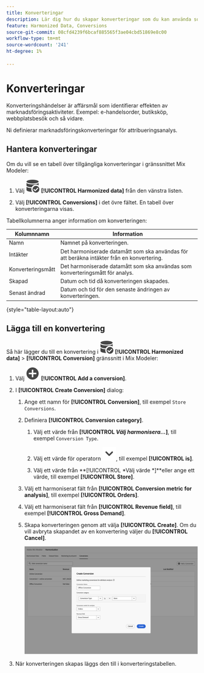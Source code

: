 ```yaml
---
title: Konverteringar
description: Lär dig hur du skapar konverteringar som du kan använda som en del av att harmonisera data i Mix Modeler.
feature: Harmonized Data, Conversions
source-git-commit: 08cfd4239f6bcaf885565f3ae04cbd51869e8c00
workflow-type: tm+mt
source-wordcount: '241'
ht-degree: 1%

---
```



# Konverteringar

Konverteringshändelser är affärsmål som identifierar effekten av marknadsföringsaktiviteter. Exempel: e-handelsorder, butiksköp, webbplatsbesök och så vidare.

Ni definierar marknadsföringskonverteringar för attribueringsanalys.

## Hantera konverteringar

Om du vill se en tabell över tillgängliga konverteringar i gränssnittet Mix Modeler:

1. Välj ![DataSearch](../assets/icons/DataCheck.svg) **[!UICONTROL Harmonized data]** från den vänstra listen.

1. Välj **[!UICONTROL Conversions]** i det övre fältet. En tabell över konverteringarna visas.

Tabellkolumnerna anger information om konverteringen:

| Kolumnnamn | Information |
| --- | ---|
| Namn | Namnet på konverteringen. |
| Intäkter | Det harmoniserade datamått som ska användas för att beräkna intäkter från en konvertering. |
| Konverteringsmått | Det harmoniserade datamått som ska användas som konverteringsmått för analys. |
| Skapad | Datum och tid då konverteringen skapades. |
| Senast ändrad | Datum och tid för den senaste ändringen av konverteringen. |

{style="table-layout:auto"}

## Lägga till en konvertering

Så här lägger du till en konvertering i ![DataSearch](../assets/icons/DataCheck.svg) **[!UICONTROL Harmonized data]** > **[!UICONTROL Conversion]** gränssnitt i Mix Modeler:

1. Välj ![Lägg till](../assets/icons/AddCircle.svg) **[!UICONTROL Add a conversion]**.

1. I **[!UICONTROL Create Conversion]** dialog:

   1. Ange ett namn för **[!UICONTROL Conversion]**, till exempel `Store Conversions`.

   1. Definiera **[!UICONTROL Conversion category]**.

      1. Välj ett värde från **[!UICONTROL *Välj harmonisera...*]**, till exempel `Conversion Type`.

      1. Välj ett värde för operatorn ![Chevron](../assets/icons/ChevronDown.svg), till exempel **[!UICONTROL is]**.

      1. Välj ett värde från **[!UICONTROL *Välj värde *]**eller ange ett värde, till exempel **[!UICONTROL Store]**.

   1. Välj ett harmoniserat fält från **[!UICONTROL Conversion metric for analysis]**, till exempel **[!UICONTROL Orders]**.

   1. Välj ett harmoniserat fält från **[!UICONTROL Revenue field]**, till exempel **[!UICONTROL Gross Demand]**.

   1. Skapa konverteringen genom att välja **[!UICONTROL Create]**. Om du vill avbryta skapandet av en konvertering väljer du **[!UICONTROL Cancel]**.

      ![Alt-text](../assets/create-conversion.png)

1. När konverteringen skapas läggs den till i konverteringstabellen.
